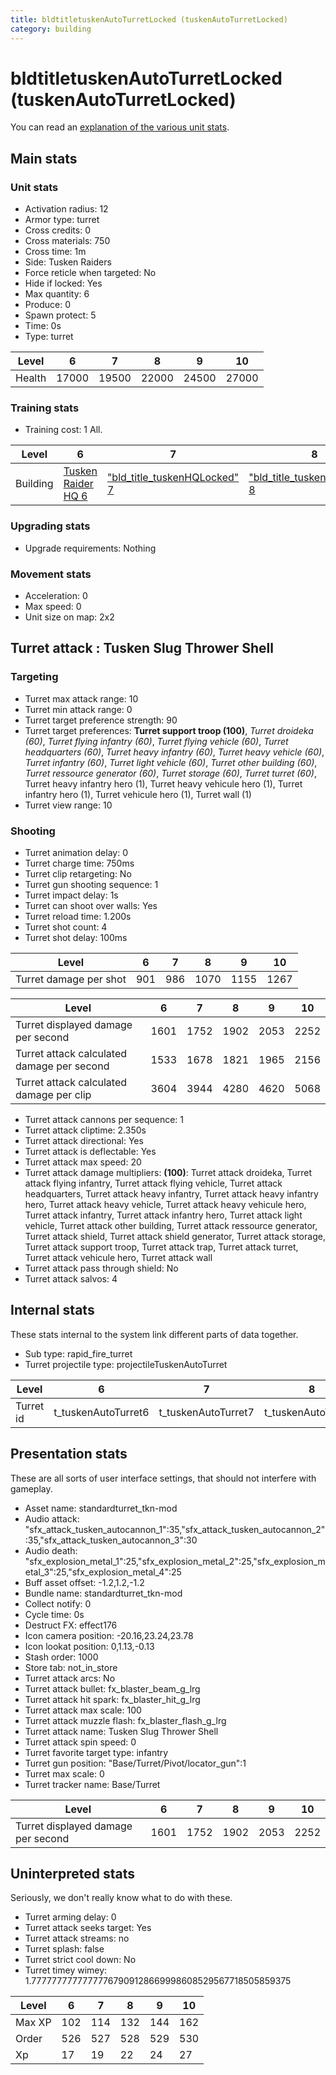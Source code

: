 ```yaml
---
title: bldtitletuskenAutoTurretLocked (tuskenAutoTurretLocked)
category: building
---
```


# bldtitletuskenAutoTurretLocked (tuskenAutoTurretLocked)

You can read an [explanation  of the various unit stats](unitexplained.md).

## Main stats

### Unit stats

  * Activation radius: 12
  * Armor type: turret
  * Cross credits: 0
  * Cross materials: 750
  * Cross time: 1m
  * Side: Tusken Raiders
  * Force reticle when targeted: No
  * Hide if locked: Yes
  * Max quantity: 6
  * Produce: 0
  * Spawn protect: 5
  * Time: 0s
  * Type: turret

|Level |6    |7    |8    |9    |10   |
|------|-----|-----|-----|-----|-----|
|Health|17000|19500|22000|24500|27000|


### Training stats

  * Training cost: 1 All.

|Level   |6                                  |7                                                  |8                                                  |9                                                  |10                                                  |
|--------|-----------------------------------|---------------------------------------------------|---------------------------------------------------|---------------------------------------------------|----------------------------------------------------|
|Building|[Tusken Raider HQ 6](tuskenHQ.html)|["bld_title_tuskenHQLocked" 7](tuskenHQLocked.html)|["bld_title_tuskenHQLocked" 8](tuskenHQLocked.html)|["bld_title_tuskenHQLocked" 9](tuskenHQLocked.html)|["bld_title_tuskenHQLocked" 10](tuskenHQLocked.html)|


### Upgrading stats

  * Upgrade requirements: Nothing

### Movement stats

  * Acceleration: 0
  * Max speed: 0
  * Unit size on map: 2x2

## Turret attack : Tusken Slug Thrower Shell


### Targeting

  * Turret max attack range: 10
  * Turret min attack range: 0
  * Turret target preference strength: 90
  * Turret target preferences: **Turret support troop (100)**, _Turret droideka (60)_, _Turret flying infantry (60)_, _Turret flying vehicle (60)_, _Turret headquarters (60)_, _Turret heavy infantry (60)_, _Turret heavy vehicle (60)_, _Turret infantry (60)_, _Turret light vehicle (60)_, _Turret other building (60)_, _Turret ressource generator (60)_, _Turret storage (60)_, _Turret turret (60)_, Turret heavy infantry hero (1), Turret heavy vehicule hero (1), Turret infantry hero (1), Turret vehicule hero (1), Turret wall (1)
  * Turret view range: 10

### Shooting

  * Turret animation delay: 0
  * Turret charge time: 750ms
  * Turret clip retargeting: No
  * Turret gun shooting sequence: 1
  * Turret impact delay: 1s
  * Turret can shoot over walls: Yes
  * Turret reload time: 1.200s
  * Turret shot count: 4
  * Turret shot delay: 100ms

|Level                 |6  |7  |8   |9   |10  |
|----------------------|---|---|----|----|----|
|Turret damage per shot|901|986|1070|1155|1267|


|Level                                     |6   |7   |8   |9   |10  |
|------------------------------------------|----|----|----|----|----|
|Turret displayed damage per second        |1601|1752|1902|2053|2252|
|Turret attack calculated damage per second|1533|1678|1821|1965|2156|
|Turret attack calculated damage per clip  |3604|3944|4280|4620|5068|


  * Turret attack cannons per sequence: 1
  * Turret attack cliptime: 2.350s
  * Turret attack directional: Yes
  * Turret attack is deflectable: Yes
  * Turret attack max speed: 20
  * Turret attack damage multipliers: **(100)**: Turret attack droideka, Turret attack flying infantry, Turret attack flying vehicle, Turret attack headquarters, Turret attack heavy infantry, Turret attack heavy infantry hero, Turret attack heavy vehicle, Turret attack heavy vehicule hero, Turret attack infantry, Turret attack infantry hero, Turret attack light vehicle, Turret attack other building, Turret attack ressource generator, Turret attack shield, Turret attack shield generator, Turret attack storage, Turret attack support troop, Turret attack trap, Turret attack turret, Turret attack vehicule hero, Turret attack wall
  * Turret attack pass through shield: No
  * Turret attack salvos: 4

## Internal stats

These stats internal to the system link different parts of data together.

  * Sub type: rapid_fire_turret
  * Turret projectile type: projectileTuskenAutoTurret

|Level    |6                  |7                  |8                  |9                  |10                  |
|---------|-------------------|-------------------|-------------------|-------------------|--------------------|
|Turret id|t_tuskenAutoTurret6|t_tuskenAutoTurret7|t_tuskenAutoTurret8|t_tuskenAutoTurret9|t_tuskenAutoTurret10|


## Presentation stats

These are all sorts of user interface settings, that should not interfere with gameplay.

  * Asset name: standardturret_tkn-mod
  * Audio attack: "sfx_attack_tusken_autocannon_1":35,"sfx_attack_tusken_autocannon_2":35,"sfx_attack_tusken_autocannon_3":30
  * Audio death: "sfx_explosion_metal_1":25,"sfx_explosion_metal_2":25,"sfx_explosion_metal_3":25,"sfx_explosion_metal_4":25
  * Buff asset offset: -1.2,1.2,-1.2
  * Bundle name: standardturret_tkn-mod
  * Collect notify: 0
  * Cycle time: 0s
  * Destruct FX: effect176
  * Icon camera position: -20.16,23.24,23.78
  * Icon lookat position: 0,1.13,-0.13
  * Stash order: 1000
  * Store tab: not_in_store
  * Turret attack arcs: No
  * Turret attack bullet: fx_blaster_beam_g_lrg
  * Turret attack hit spark: fx_blaster_hit_g_lrg
  * Turret attack max scale: 100
  * Turret attack muzzle flash: fx_blaster_flash_g_lrg
  * Turret attack name: Tusken Slug Thrower Shell
  * Turret attack spin speed: 0
  * Turret favorite target type: infantry
  * Turret gun position: "Base/Turret/Pivot/locator_gun":1
  * Turret max scale: 0
  * Turret tracker name: Base/Turret

|Level                             |6   |7   |8   |9   |10  |
|----------------------------------|----|----|----|----|----|
|Turret displayed damage per second|1601|1752|1902|2053|2252|


## Uninterpreted stats

Seriously, we don't really know what to do with these.

  * Turret arming delay: 0
  * Turret attack seeks target: Yes
  * Turret attack streams: no
  * Turret splash: false
  * Turret strict cool down: No
  * Turret timey wimey: 1.77777777777777767909128669998608529567718505859375

|Level |6  |7  |8  |9  |10 |
|------|---|---|---|---|---|
|Max XP|102|114|132|144|162|
|Order |526|527|528|529|530|
|Xp    |17 |19 |22 |24 |27 |


